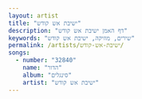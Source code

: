 ```yaml
---
layout: artist
title: "ישיבת אש קודש"
description: "דף האמן ישיבת אש קודש"
keywords: "שירים, מוזיקה, ישיבת אש קודש"
permalink: /artists/ישיבת-אש-קודש/
songs:
  - number: "32840"
    name: "הדור"
    album: "סינגלים"
    artist: "ישיבת אש קודש"
---
```

